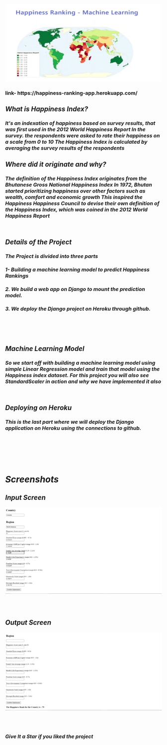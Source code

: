 <div align="center"> <img src="Screenshots/main.jpeg" width="500" height="250"> </center> </div>
<h3> link- https://happiness-ranking-app.herokuapp.com/ </h3>

 <i> <h2>  What is Happiness Index?</h2>

<h3><i> It's an indexation of happiness based on survey results, that was first used in the 2012 World Happiness Report In the survey. the respondents were asked to rate their happiness on a scale from 0 to 10 The Happiness Index is calculated by averaging the survey results of the respondents </h2>
  
  <i> <h2> Where did it originate and why?</h2>

<h3><i>The definition of the Happiness Index originates from the Bhutanese Gross National Happiness Index In 1972, Bhutan started prioritizing happiness over other factors such as wealth, comfort and economic growth This inspired the Happiness Happiness Council to devise their own definition of the Happiness Index, which was coined in the 2012 World Happiness Report</h2>

<br>

<h2> Details of the Project

<h3> The Project is divided into three parts
<h3>1- Building a machine learning model to predict Happiness Rankings
<h3>2. We build a web app on Django to mount the prediction model. 
<h3>3. We deploy the Django project on Heroku through github.

<br> <br> <br>
  
 
<h2>Machine Learning Model

<h3> So we start off with building a machine learning model using simple Linear Regression model and train that model using the Happiness index dataset. For this project you will also see StandardScaler in action and why we have implemented it also </h3>
  <br> 
  
  <h2>Deploying on Heroku

<h3> This is the last part where we will deploy the Django application on Heroku using the connections to github. </h3>
  <br> 

<br>


  <br> <br>
  
  <h1> Screenshots </h1>
  <h2> Input Screen </h2>
<img src="Screenshots/Screenshot (0).png" /> 
 
  <br><br>
  
<h2> Output Screen </h2> 

  <img src="Screenshots/Screenshot (1).png" /> 
  
  <br><br>



### Give It a Star if you liked the project 

